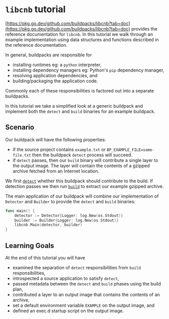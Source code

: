 # `libcnb` tutorial

[https://pkg.go.dev/github.com/buildpacks/libcnb?tab=doc](https://pkg.go.dev/github.com/buildpacks/libcnb?tab=doc) provides the reference documentation for `libcnb`.  In this tutorial we walk through an example implementation using data structures and functions described in the reference documentation.

In general, buildpacks are responsible for

* installing runtimes eg: a `python` interpreter,
* installing dependency managers eg: Python's `pip` dependency manager,
* resolving application dependencies, and
* building/packaging the application code.

Commonly each of these responsibilities is factored out into a separate buildpacks.

In this tutorial we take a simplified look at a generic buildpack and implement both the `detect` and `build` binaries for an example buildpack.

## Scenario

Our buildpack will have the following properties:

* if the source project contains `example.txt` or `BP_EXAMPLE_FILE=some-file.txt` then the buildpack `detect` process will succeed.
* if `detect` passes, then our `build` binary will contribute a single layer to the output image.  The layer will contain the contents of a gzipped archive fetched from an Internet location.

We first [`detect`](detect.md) whether this buildpack should contribute to the build.  If detection passes we then run [`build`](build.md) to extract our example gzipped archive.

The main application of our buildpack will combine our implementation of `Detector` and `Builder` to provide the `detect` and `build` binaries:

```go
func main() {
	detector := Detector{Logger: log.New(os.Stdout)}
	builder := Builder{Logger: log.New(os.Stdout)}
	libcnb.Main(detector, builder)
}
```

## Learning Goals

At the end of this tutorial you will have

* examined the separation of `detect` responsibilities from `build` responsibilities,
* introspected a source application to satisfy `detect`,
* passed metadata between the `detect` and `build` phases using the build plan,
* contributed a layer to an output image that contains the contents of an archive,
* set a default environment variable `EXAMPLE` on the output image, and
* defined an exec.d startup script on the output image.
